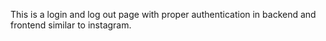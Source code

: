 This is a login and log out page with proper authentication in backend and frontend similar to instagram.
